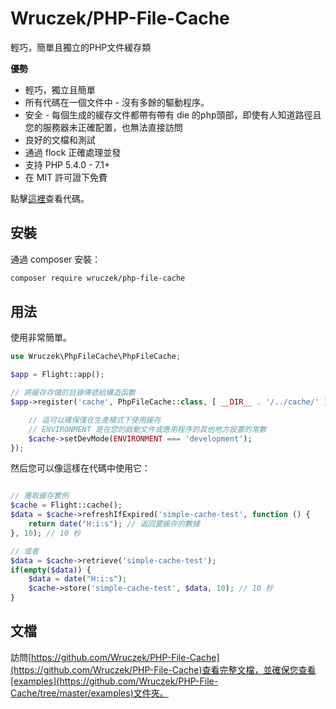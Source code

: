 # Wruczek/PHP-File-Cache

輕巧，簡單且獨立的PHP文件緩存類

**優勢**
- 輕巧，獨立且簡單
- 所有代碼在一個文件中 - 沒有多餘的驅動程序。
- 安全 - 每個生成的緩存文件都帶有帶有 die 的php頭部，即使有人知道路徑且您的服務器未正確配置，也無法直接訪問
- 良好的文檔和測試
- 通過 flock 正確處理並發
- 支持 PHP 5.4.0 - 7.1+
- 在 MIT 許可證下免費

點擊[這裡](https://github.com/Wruczek/PHP-File-Cache)查看代碼。

## 安裝

通過 composer 安裝：

```bash
composer require wruczek/php-file-cache
```

## 用法

使用非常簡單。

```php
use Wruczek\PhpFileCache\PhpFileCache;

$app = Flight::app();

// 將緩存存儲的目錄傳遞給構造函數
$app->register('cache', PhpFileCache::class, [ __DIR__ . '/../cache/' ], function(PhpFileCache $cache) {

	// 這可以確保僅在生產模式下使用緩存
	// ENVIRONMENT 是在您的啟動文件或應用程序的其他地方設置的常數
	$cache->setDevMode(ENVIRONMENT === 'development');
});
```

然后您可以像這樣在代碼中使用它：

```php

// 獲取緩存實例
$cache = Flight::cache();
$data = $cache->refreshIfExpired('simple-cache-test', function () {
    return date("H:i:s"); // 返回要緩存的數據
}, 10); // 10 秒

// 或者
$data = $cache->retrieve('simple-cache-test');
if(empty($data)) {
	$data = date("H:i:s");
	$cache->store('simple-cache-test', $data, 10); // 10 秒
}
```

## 文檔

訪問[https://github.com/Wruczek/PHP-File-Cache](https://github.com/Wruczek/PHP-File-Cache)查看完整文檔，並確保您查看[examples](https://github.com/Wruczek/PHP-File-Cache/tree/master/examples)文件夾。